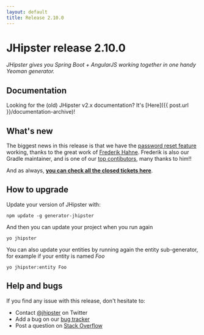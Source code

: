 ```yaml
---
layout: default
title: Release 2.10.0
---
```


JHipster release 2.10.0
==================

*JHipster gives you Spring Boot + AngularJS working together in one handy Yeoman generator.*

Documentation
----------

Looking for the (old) JHipster v2.x documentation? It's [Here]({{ post.url }}/documentation-archive)!

What's new
----------

The biggest news in this release is that we have the [password reset feature](https://github.com/jhipster/generator-jhipster/pull/1343) working, thanks to the great work of [Frederik Hahne](https://twitter.com/atomfrede). Frederik is also our Gradle maintainer, and is one of our [top contibutors](https://github.com/jhipster/generator-jhipster/graphs/contributors), many thanks to him!!

And as always, __[you can check all the closed tickets here](https://github.com/jhipster/generator-jhipster/issues?q=milestone%3A2.10.0+is%3Aclosed)__.

How to upgrade
------------

Update your version of JHipster with:

```
npm update -g generator-jhipster
```

And then you can update your project when you run again

```
yo jhipster
```

You can also update your entities by running again the entity sub-generator, for example if your entity is named _Foo_

```
yo jhipster:entity Foo
```

Help and bugs
--------------

If you find any issue with this release, don't hesitate to:

- Contact [@jhipster](https://twitter.com/jhipster) on Twitter
- Add a bug on our [bug tracker](https://github.com/jhipster/generator-jhipster/issues?state=open)
- Post a question on [Stack Overflow](http://stackoverflow.com/tags/jhipster/info)
